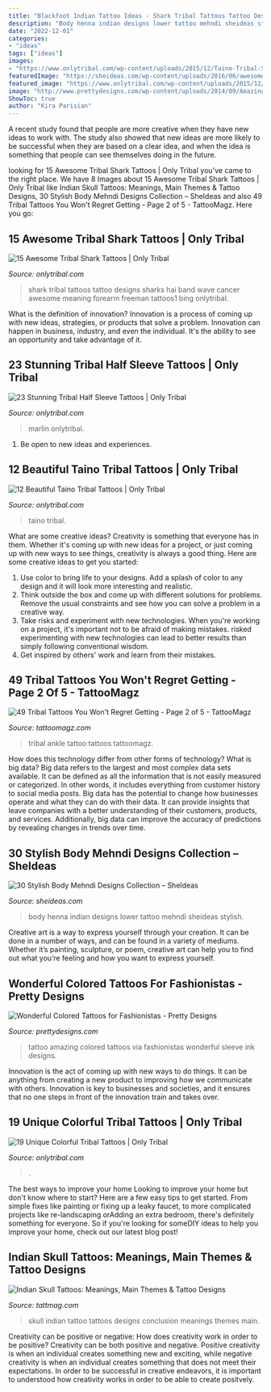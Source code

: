 ```yaml
---
title: "Blackfoot Indian Tattoo Ideas - Shark Tribal Tattoos Tattoo Designs Sharks Hai Band Wave Cancer Awesome Meaning Forearm Freeman Tattoos1 Bing Onlytribal"
description: "Body henna indian designs lower tattoo mehndi sheideas stylish"
date: "2022-12-01"
categories:
- "ideas"
tags: ["ideas"]
images:
- "https://www.onlytribal.com/wp-content/uploads/2015/12/Taino-Tribal-Sleeve-Tattoos.jpg"
featuredImage: "https://sheideas.com/wp-content/uploads/2016/06/awesome-indian-henna-tattoo-for-lower-back-12.jpg"
featured_image: "https://www.onlytribal.com/wp-content/uploads/2015/12/Tribal-Half-Sleeve-Tattoos.jpg"
image: "http://www.prettydesigns.com/wp-content/uploads/2014/09/Amazing-Colored-Tattoo-for-Men.jpg"
ShowToc: true
author: "Kira Parisian"
---
```



A recent study found that people are more creative when they have new ideas to work with. The study also showed that new ideas are more likely to be successful when they are based on a clear idea, and when the idea is something that people can see themselves doing in the future.

	

		
looking for 15 Awesome Tribal Shark Tattoos | Only Tribal you've came to the right place. We have 8 Images about 15 Awesome Tribal Shark Tattoos | Only Tribal like Indian Skull Tattoos: Meanings, Main Themes &amp; Tattoo Designs, 30 Stylish Body Mehndi Designs Collection – SheIdeas and also 49 Tribal Tattoos You Won&#039;t Regret Getting - Page 2 of 5 - TattooMagz. Here you go:
		
    
## 15 Awesome Tribal Shark Tattoos | Only Tribal

<img loading=lazy src="https://www.onlytribal.com/wp-content/uploads/2015/12/Tribal-Shark-Tattoos.jpg" onerror="this.onerror=null;this.src='https://tse2.mm.bing.net/th?id=OIP.6vKT5f5QPEqO_3fAbmiVRwHaJ3&amp;pid=15.1';" alt="15 Awesome Tribal Shark Tattoos | Only Tribal">

_Source: onlytribal.com_

>shark tribal tattoos tattoo designs sharks hai band wave cancer awesome meaning forearm freeman tattoos1 bing onlytribal. 

	

What is the definition of innovation?
Innovation is a process of coming up with new ideas, strategies, or products that solve a problem. Innovation can happen in business, industry, and even the individual. It's the ability to see an opportunity and take advantage of it.

    
## 23 Stunning Tribal Half Sleeve Tattoos | Only Tribal

<img loading=lazy src="https://www.onlytribal.com/wp-content/uploads/2015/12/Tribal-Half-Sleeve-Tattoos.jpg" onerror="this.onerror=null;this.src='https://tse3.mm.bing.net/th?id=OIP.wE3TK4EQSYHO-oNX-bw0dwHaKJ&amp;pid=15.1';" alt="23 Stunning Tribal Half Sleeve Tattoos | Only Tribal">

_Source: onlytribal.com_

>marlin onlytribal. 

	

1. Be open to new ideas and experiences.

    
## 12 Beautiful Taino Tribal Tattoos | Only Tribal

<img loading=lazy src="https://www.onlytribal.com/wp-content/uploads/2015/12/Taino-Tribal-Sleeve-Tattoos.jpg" onerror="this.onerror=null;this.src='https://tse3.mm.bing.net/th?id=OIP.JxHSgGz4EJhlibZL_n8NvwHaJ3&amp;pid=15.1';" alt="12 Beautiful Taino Tribal Tattoos | Only Tribal">

_Source: onlytribal.com_

>taino tribal. 

	

What are some creative ideas?
Creativity is something that everyone has in them. Whether it's coming up with new ideas for a project, or just coming up with new ways to see things, creativity is always a good thing. Here are some creative ideas to get you started: 
1) Use color to bring life to your designs. Add a splash of color to any design and it will look more interesting and realistic. 
2) Think outside the box and come up with different solutions for problems. Remove the usual constraints and see how you can solve a problem in a creative way. 
3) Take risks and experiment with new technologies. When you're working on a project, it's important not to be afraid of making mistakes. risked experimenting with new technologies can lead to better results than simply following conventional wisdom. 
4) Get inspired by others' work and learn from their mistakes.

    
## 49 Tribal Tattoos You Won&#039;t Regret Getting - Page 2 Of 5 - TattooMagz

<img loading=lazy src="http://tattoomagz.com/wp-content/uploads/ankle-tribal-tattoo.jpg" onerror="this.onerror=null;this.src='https://tse2.mm.bing.net/th?id=OIP.5HSxhJB7lH0qNZnB9crFDAHaKP&amp;pid=15.1';" alt="49 Tribal Tattoos You Won&#039;t Regret Getting - Page 2 of 5 - TattooMagz">

_Source: tattoomagz.com_

>tribal ankle tattoo tattoos tattoomagz. 

	

How does this technology differ from other forms of technology?
What is big data? Big data refers to the largest and most complex data sets available. It can be defined as all the information that is not easily measured or categorized. In other words, it includes everything from customer history to social media posts.
Big data has the potential to change how businesses operate and what they can do with their data. It can provide insights that leave companies with a better understanding of their customers, products, and services. Additionally, big data can improve the accuracy of predictions by revealing changes in trends over time.

    
## 30 Stylish Body Mehndi Designs Collection – SheIdeas

<img loading=lazy src="https://sheideas.com/wp-content/uploads/2016/06/awesome-indian-henna-tattoo-for-lower-back-12.jpg" onerror="this.onerror=null;this.src='https://tse1.mm.bing.net/th?id=OIP.PBECcu35zORnMHgAPse47gHaFk&amp;pid=15.1';" alt="30 Stylish Body Mehndi Designs Collection – SheIdeas">

_Source: sheideas.com_

>body henna indian designs lower tattoo mehndi sheideas stylish. 

	

Creative art is a way to express yourself through your creation. It can be done in a number of ways, and can be found in a variety of mediums. Whether it’s painting, sculpture, or poem, creative art can help you to find out what you’re feeling and how you want to express yourself.

    
## Wonderful Colored Tattoos For Fashionistas - Pretty Designs

<img loading=lazy src="http://www.prettydesigns.com/wp-content/uploads/2014/09/Amazing-Colored-Tattoo-for-Men.jpg" onerror="this.onerror=null;this.src='https://tse4.mm.bing.net/th?id=OIP.ZZtABqboai9zkmCt3_UYDwHaNO&amp;pid=15.1';" alt="Wonderful Colored Tattoos for Fashionistas - Pretty Designs">

_Source: prettydesigns.com_

>tattoo amazing colored tattoos via fashionistas wonderful sleeve ink designs. 

	

Innovation is the act of coming up with new ways to do things. It can be anything from creating a new product to improving how we communicate with others. Innovation is key to businesses and societies, and it ensures that no one steps in front of the innovation train and takes over.

    
## 19 Unique Colorful Tribal Tattoos | Only Tribal

<img loading=lazy src="https://www.onlytribal.com/wp-content/uploads/2015/10/Color-Tribal-Tattoo1.jpg" onerror="this.onerror=null;this.src='https://tse1.mm.bing.net/th?id=OIP.F0LAiZPaAO3uz19oRoSjOwHaKp&amp;pid=15.1';" alt="19 Unique Colorful Tribal Tattoos | Only Tribal">

_Source: onlytribal.com_

>. 

	

The best ways to improve your home
Looking to improve your home but don't know where to start? Here are a few easy tips to get started. From simple fixes like painting or fixing up a leaky faucet, to more complicated projects like re-landscaping orAdding an extra bedroom, there's definitely something for everyone. So if you're looking for someDIY ideas to help you improve your home, check out our latest blog post!

    
## Indian Skull Tattoos: Meanings, Main Themes &amp; Tattoo Designs

<img loading=lazy src="https://tattmag.com/wp-content/uploads/2021/03/Indian-Skull-Tattoo-6-1-694x1024.jpg" onerror="this.onerror=null;this.src='https://tse2.mm.bing.net/th?id=OIP.OzWu-iud22R_NN42JSdZtgHaK7&amp;pid=15.1';" alt="Indian Skull Tattoos: Meanings, Main Themes &amp; Tattoo Designs">

_Source: tattmag.com_

>skull indian tattoo tattoos designs conclusion meanings themes main. 

	

Creativity can be positive or negative: How does creativity work in order to be positive?
Creativity can be both positive and negative. Positive creativity is when an individual creates something new and exciting, while negative creativity is when an individual creates something that does not meet their expectations. In order to be successful in creative endeavors, it is important to understood how creativity works in order to be able to create positvely.

